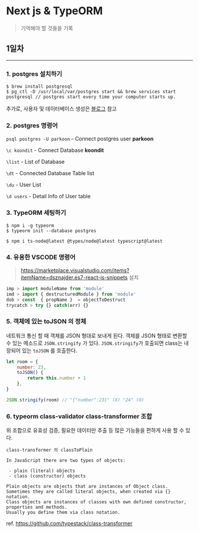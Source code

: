 # Next js & TypeORM

> 기억해야 할 것들을 기록

## 1일차

---

### 1. postgres 설치하기

```
$ brew install postgresql
$ pg_ctl -D /usr/local/var/postgres start && brew services start postgresql // postgres start every time your computer starts up.
```

추가로, 사용자 및 데이터베이스 생성은 [블로그](https://www.codementor.io/@engineerapart/getting-started-with-postgresql-on-mac-osx-are8jcopb) 참고

### 2. postgres 명령어

`psql postgres -U parkoon` - Connect postgres user **parkoon**

`\c koondit` - Connect Database **koondit**

`\list` - List of Database

`\dt` - Connected Database Table list

`\du` - User List

`\d users` - Detail Info of User table

### 3. TypeORM 세팅하기

```
$ npm i -g typeorm
$ typeorm init --database postgres

$ npm i ts-node@latest @types/node@latest typescript@latest
```

### 4. 유용한 VSCODE 명령어

> https://marketplace.visualstudio.com/items?itemName=dsznajder.es7-react-js-snippets 설치

```javascript
imp > import moduleName from 'module'
imd > import { destructuredModule } from 'module'
dob > const  { propName }  = objectToDestruct
trycatch > try {} catch(err) {}
```

### 5. 객체에 있는 toJSON 의 정체

네트워크 통신 할 때 객체를 JSON 형대로 보내게 된다. 객체를 JSON 형태로 변환할 수 있는 메소드로 `JSON.stringify` 가 있다. `JSON.stringify`가 호출되면 class는 내장되어 있는 `toJSON` 를 호출한다.

```javascript
let room = {
    number: 23,
    toJSON() {
        return this.number + 1
    },
}

JSON.stringify(room) // "{"number":23}" (X) "24" (O)
```

### 6. typeorm class-validator class-transformer 조합

위 조합으로 유효성 검증, 필요한 데이터만 추출 등 많은 기능들을 편하게 사용 할 수 있다.

`class-transformer 의 classToPlain`

```
In JavaScript there are two types of objects:

 - plain (literal) objects
 - class (constructor) objects

Plain objects are objects that are instances of Object class.
Sometimes they are called literal objects, when created via {} notation.
Class objects are instances of classes with own defined constructor, properties and methods.
Usually you define them via class notation.
```

ref. https://github.com/typestack/class-transformer
